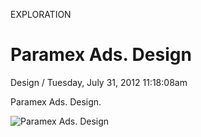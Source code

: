 <p class="type">EXPLORATION</p>

# Paramex Ads. Design

<p class="meta">Design  /  Tuesday, July 31, 2012 11:18:08am</p>

Paramex Ads. Design.

![Paramex Ads. Design](https://farooq-agent.web.app/assets/images/works/large/paramex-ads-design.jpg)
